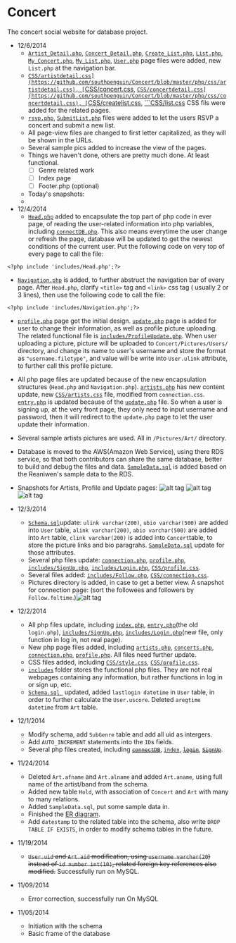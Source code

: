 Concert
========

The concert social website for database project.
* 12/6/2014
  * [```Artist_Detail.php```](https://github.com/southpenguin/Concert/blob/master/php/Artist_Detail.php), [```Concert_Detail.php```](https://github.com/southpenguin/Concert/blob/master/php/Concert_Detail.php), [```Create_List.php```](https://github.com/southpenguin/Concert/blob/master/php/Create_List.php), [```List.php```](https://github.com/southpenguin/Concert/blob/master/php/List.php), [```My_Concert.php```](https://github.com/southpenguin/Concert/blob/master/php/My_Concert.php), [```My_List.php```](https://github.com/southpenguin/Concert/blob/master/php/My_List.php), [```User.php```](https://github.com/southpenguin/Concert/blob/master/php/User.php) page files were added, new ```List.php``` at the navigation bar.
  * [```CSS/artistdetail.css](https://github.com/southpenguin/Concert/blob/master/php/css/artistdetail.css), [```CSS/concert.css](https://github.com/southpenguin/Concert/blob/master/php/css/concert.css), [```CSS/concertdetail.css](https://github.com/southpenguin/Concert/blob/master/php/css/concertdetail.css), [```CSS/createlist.css](https://github.com/southpenguin/Concert/blob/master/php/css/createlist.css), [```CSS/list.css](https://github.com/southpenguin/Concert/blob/master/php/css/list.css) CSS fils were added for the related pages.
  * [```rsvp.php```](https://github.com/southpenguin/Concert/blob/master/php/includes/rsvp.php), [```SubmitList.php```](https://github.com/southpenguin/Concert/blob/master/php/includes/SubmitList.php) files were added to let the users RSVP a concert and submit a new list.
  * All page-view files are changed to first letter capitalized, as they will be shown in the URLs.
  * Several sample pics added to increase the view of the pages.
  * Things we haven't done, others are pretty much done. At least functional.
    * [ ] Genre related work
    * [ ] Index page
    * [ ] Footer.php (optional)
  * Today's snapshots:
  * 
* 12/4/2014
  * [```Head.php```](https://github.com/southpenguin/Concert/blob/master/php/includes/Head.php) added to encapsulate the top part of php code in ever page, of reading the user-related information into php variables, including [```connectDB.php```](https://github.com/southpenguin/Concert/blob/master/php/includes/connectDB.php). This also means everytime the user change or refresh the page, database will be updated to get the newest conditions of the current user. Put the following code on very top of every page to call the file:  
 ```
 <?php include 'includes/Head.php';?>
 ``` 
  * [```Navigation.php```](https://github.com/southpenguin/Concert/blob/master/php/includes/Navigation.php) is added, to further abstruct the navigation bar of every page. After ```Head.php```, clarify ```<title>``` tag and ```<link>``` css tag ( usually 2 or 3 lines), then use the following code to call the file:
 ```
 <?php include 'includes/Navigation.php';?>
 ``` 
  * [```profile.php```](https://github.com/southpenguin/Concert/blob/master/php/profile.php) page got the initial design. [```update.php```](https://github.com/southpenguin/Concert/blob/master/php/update.php) page is added for user to change their information, as well as profile picture uploading. The related functional file is [```includes/ProfileUpdate.php```](https://github.com/southpenguin/Concert/blob/master/php/includes/ProfileUpdate.php). When user uploading a picture, picture will be uploaded to ```Concert/Pictures/Users/``` directory, and change its name to user's username and store the format as ```"username.filetype"```, and value will be write into ```User.ulink``` attribute, to further call this profile picture.
  * All php page files are updated because of the new encapsulation structures (```Head.php``` and ```Navigation.php```). [```artists.php```](https://github.com/southpenguin/Concert/blob/master/php/artists.php) has new content update, new  [```CSS/artists.css```](https://github.com/southpenguin/Concert/tree/master/php/css) file, modified from ```connection.css```. [```entry.php```](https://github.com/southpenguin/Concert/blob/master/php/entry.php) is updated because of the [```update.php```](https://github.com/southpenguin/Concert/blob/master/php/update.php) file. So when a user is signing up, at the very front page, they only need to input username and password, then it will redirect to the ```update.php``` page to let the user update their information.
  * Several sample artists pictures are used. All in ```/Pictures/Art/``` directory.
  * Database is moved to the AWS(Amazon Web Service), using there RDS service, so that both contributors can share the same database, better to build and debug the files and data. [```SampleData.sql```](https://github.com/southpenguin/Concert/blob/master/sql/SampleData.sql) is added based on the Reaniwen's sample data to the RDS.
  * Snapshots for Artists, Profile and Update pages:
![alt tag](https://raw.githubusercontent.com/southpenguin/Concert/master/php/Pictures/Artists.png?token=AC0jiQhqj6pGWsOZ4xsnayZRKrwlvGMIks5Uio1OwA%3D%3D)
![alt tag](https://raw.githubusercontent.com/southpenguin/Concert/master/php/Pictures/Profile.png?token=AC0jia1qRywbAB9EED3GQ8UcOyRCR2Ejks5Uio2jwA%3D%3D)
![alt tag](https://raw.githubusercontent.com/southpenguin/Concert/master/php/Pictures/Update.png?token=AC0jiRZv4pSWZzCtb9gnUnFPcQUYEdpCks5Uio2xwA%3D%3D)
  
* 12/3/2014
  * [```Schema.sql```](https://github.com/southpenguin/Concert/blob/master/sql/Schema.sql)update: ```ulink varchar(200)```, ```ubio varchar(500)``` are added into ```User``` table, ```alink varchar(200)```, ```abio varchar(500)``` are added into ```Art``` table, ```clink varchar(200)``` is added into ```Concert```table, to store the picture links and bio paragrahs. [```SampleData.sql```](https://github.com/southpenguin/Concert/blob/master/sql/SampleData.sql) update for those attributes.
  * Several php files update: [```connection.php```](https://github.com/southpenguin/Concert/blob/master/php/connection.php), [```profile.php```](https://github.com/southpenguin/Concert/blob/master/php/profile.php), [```includes/SignUp.php```](https://github.com/southpenguin/Concert/blob/master/php/includes/SignUp.php), [```includes/Login.php```](https://github.com/southpenguin/Concert/blob/master/php/includes/Login.php), [```CSS/profile.css```](https://github.com/southpenguin/Concert/blob/master/php/css/profile.css).
  * Several files added: [```includes/Follow.php```](https://github.com/southpenguin/Concert/blob/master/php/includes/Follow.php), [```CSS/connection.css```](https://github.com/southpenguin/Concert/blob/master/php/css/connection.css).
  * Pictures directory is added, in case to get a better view. A snapshot for connection page: (sort the followees and followers by ```Follow.foltime```.)![alt tag](https://raw.githubusercontent.com/southpenguin/Concert/master/php/Pictures/Screenshot%202014-12-04%2004.47.09.png?token=AC0jiXgNQdRcSJJolpNWclqyODwztZJCks5UiWkMwA%3D%3D) 
* 12/2/2014
  * All php files update, including [```index.php```](https://github.com/southpenguin/Concert/blob/master/php/index.php), [```entry.php```](https://github.com/southpenguin/Concert/blob/master/php/entry.php)(the old ```login.php```), [```includes/SignUp.php```](https://github.com/southpenguin/Concert/blob/master/php/includes/SignUp.php), [```includes/Login.php```](https://github.com/southpenguin/Concert/blob/master/php/includes/Login.php)(new file, only function in log in, not real page).
  * New php page files added, including [```artists.php```](https://github.com/southpenguin/Concert/blob/master/php/artists.php), [```concerts.php```](https://github.com/southpenguin/Concert/blob/master/php/concerts.php), [```connection.php```](https://github.com/southpenguin/Concert/blob/master/php/connection.php), [```profile.php```](https://github.com/southpenguin/Concert/blob/master/php/profile.php). All files need further update.
  * CSS files added, including [```CSS/style.css```](https://github.com/southpenguin/Concert/blob/master/php/css/style.css), [```CSS/profile.css```](https://github.com/southpenguin/Concert/blob/master/php/css/profile.css).
  * [```includes```](https://github.com/southpenguin/Concert/tree/master/php/includes) folder stores the functional php files. They are not real webpages containing any information, but rather functions in log in or sign up, etc.
  *  [```Schema.sql ```](https://github.com/southpenguin/Concert/blob/master/sql/Schema.sql) updated, added ```lastlogin datetime``` in ```User``` table, in order to further calculate the ```User.uscore```. Deleted ```aregtime datetime``` from ```Art``` table.
* 12/1/2014
  * Modify schema, add ```SubGenre``` table and add all uid as intergers.
  * Add ```AUTO_INCREMENT``` statements into the ```ID```s fields.
  * Several php files created, including ~~[```connectDB```](https://github.com/southpenguin/Concert/blob/master/php/connectDB.php)~~, [```index```](https://github.com/southpenguin/Concert/blob/master/php/index.php), ~~[```login```](https://github.com/southpenguin/Concert/blob/master/php/login.php)~~, ~~[```SignUp```](https://github.com/southpenguin/Concert/blob/master/php/SignUp.php)~~. 
* 11/24/2014
  * Deleted ```Art.afname``` and ```Art.alname``` and added ```Art.aname```, using full name of the artist/band from the schema.
  * Added new table ```Hold```, with association of ```Concert``` and ```Art``` with many to many relations.
  * Added ```SampleData.sql```, put some sample data in.
  * Finished the [ER diagram](https://www.lucidchart.com/documents/edit/187a54c4-6238-45e4-8a26-9d68538fc38c).
  * Add ```datestamp``` to the related table into the schema, also write ```DROP TABLE IF EXISTS```, in order to modify schema tables in the future.
* 11/19/2014
  * ~~```User.uid``` and ```Art.aid``` modification, using ```username varchar(20```) instead of ```id number int(10)```, related foreign key references also modified.~~ Successfully run on MySQL.
* 11/09/2014 
  * Error correction, successfully run On MySQL
* 11/05/2014 
  * Initiation with the schema
  * Basic frame of the database
